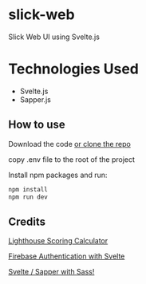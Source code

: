 # slick-web

Slick Web UI using Svelte.js

# Technologies Used

- Svelte.js
- Sapper.js

## How to use

Download the code [or clone the repo](https://gitlab.com/sajuthankappan/slick-web/)

copy .env file to the root of the project

Install npm packages and run:

```sh
npm install
npm run dev
```

## Credits

[Lighthouse Scoring Calculator](https://googlechrome.github.io/lighthouse/scorecalc)

[Firebase Authentication with Svelte](https://sveltecasts.dev/episodes/001-firebase-ui)

[Svelte / Sapper with Sass!](https://medium.com/@sean_27490/svelte-sapper-with-sass-271fff662da9)
